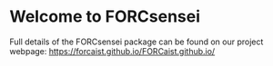 # Welcome to FORCsensei
Full details of the FORCsensei package can be found on our project webpage:
https://forcaist.github.io/FORCaist.github.io/
